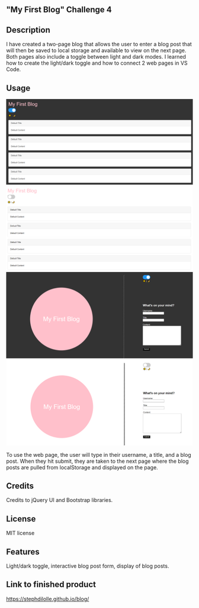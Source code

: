 ## "My First Blog" Challenge 4

## Description

I have created a two-page blog that allows the user to enter a blog post that will then be saved to local storage and available to view on the next page. Both pages also include a toggle between light and dark modes. I learned how to create the light/dark toggle and how to connect 2 web pages in VS Code.

## Usage

![dark mode blog page preview](./assets/blog_dark.png)
![light mode blog page preview](./assets/blog_light.png)
![dark mode main page preview](./assets/main_dark.png)
![light mode main page preview](./assets/main_light.png)

To use the web page, the user will type in their username, a title, and a blog post. When they hit submit, they are taken to the next page where the blog posts are pulled from localStorage and displayed on the page.

## Credits

Credits to jQuery UI and Bootstrap libraries.

## License

MIT license

## Features

Light/dark toggle, interactive blog post form, display of blog posts.

## Link to finished product
https://stephdilolle.github.io/blog/
